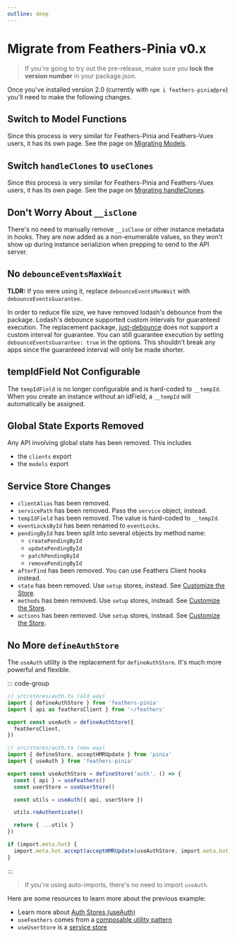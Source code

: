 ```yaml
---
outline: deep
---
```


<script setup>
import Badge from '../components/Badge.vue'
import pkg from '../../package.json'
import BlockQuote from '../components/BlockQuote.vue'
</script>

<div style="position: fixed; z-index: 1000; top: 2px; right: 2px;">
  <Badge :label="`v${pkg.version}`" />
</div>

# Migrate from Feathers-Pinia v0.x

<BlockQuote type="danger" label="🚧 CAUTION 🚧">

If you're going to try out the pre-release, make sure you **lock the version number** in your package.json.

</BlockQuote>

Once you've installed version 2.0 (currently with `npm i feathers-pinia@pre`) you'll need to make the following changes.

## Switch to Model Functions

Since this process is very similar for Feathers-Pinia and Feathers-Vuex users, it has its own page. See the page on
[Migrating Models](/guide/migrate-models).

## Switch `handleClones` to `useClones`

Since this process is very similar for Feathers-Pinia and Feathers-Vuex users, it has its own page. See the page on
[Migrating handleClones](/guide/migrate-handle-clones).

## Don't Worry About `__isClone`

There's no need to manually remove `__isClone` or other instance metadata in hooks. They are now added as a
non-enumerable values, so they won't show up during instance serializion when prepping to send to the API server.

## No `debounceEventsMaxWait`

**TLDR:** If you were using it, replace `debounceEventsMaxWait` with `debounceEventsGuarantee`.

In order to reduce file size, we have removed lodash's debounce from the package.  Lodash's debounce supported custom intervals for guaranteed execution.  The replacement package, [just-debounce](https://npmjs.com/package/just-debounce) does not support a custom interval for guarantee. You can still guarantee execution by setting `debounceEventsGuarantee: true` in the options.  This shouldn't break any apps since the guaranteed interval will only be made shorter.

## tempIdField Not Configurable

The `tempIdField` is no longer configurable and is hard-coded to `__tempId`. When you create an instance without an
idField, a `__tempId` will automatically be assigned.

## Global State Exports Removed

Any API involving global state has been removed. This includes

- the `clients` export
- the `models` export

## Service Store Changes

- `clientAlias` has been removed.
- `servicePath` has been removed. Pass the `service` object, instead.
- `tempIdField` has been removed. The value is hard-coded to `__tempId`.
- `eventLocksById` has been renamed to `eventLocks`.
- `pendingById` has been split into several objects by method name:
  - `createPendingById`
  - `updatePendingById`
  - `patchPendingById`
  - `removePendingById`
- `afterFind` has been removed. You can use Feathers Client hooks instead.
- `state` has been removed. Use `setup` stores, instead. See [Customize the Store](/guide/use-service#customize-the-store).
- `methods` has been removed. Use `setup` stores, instead. See [Customize the Store](/guide/use-service#customize-the-store).
- `actions` has been removed. Use `setup` stores, instead. See [Customize the Store](/guide/use-service#customize-the-store).

## No More `defineAuthStore`

The `useAuth` utility is the replacement for `defineAuthStore`.  It's much more powerful and flexible.

::: code-group

```ts [defineAuthStore (old)]
// src/stores/auth.ts (old way)
import { defineAuthStore } from 'feathers-pinia'
import { api as feathersClient } from '~/feathers'

export const useAuth = defineAuthStore({
  feathersClient,
})
```

```ts [useAuth (new)]
// src/stores/auth.ts (new way)
import { defineStore, acceptHMRUpdate } from 'pinia'
import { useAuth } from 'feathers-pinia'

export const useAuthStore = defineStore('auth', () => {
  const { api } = useFeathers()
  const userStore = useUserStore()

  const utils = useAuth({ api, userStore })

  utils.reAuthenticate()

  return { ...utils }
})

if (import.meta.hot) {
  import.meta.hot.accept(acceptHMRUpdate(useAuthStore, import.meta.hot))
}
```

:::

<BlockQuote type="info">

If you're using auto-imports, there's no need to import `useAuth`.

</BlockQuote>

Here are some resources to learn more about the previous example:

- Learn more about [Auth Stores (useAuth)](/guide/use-auth)
- `useFeathers` comes from a [composable utility pattern](/guide/common-patterns#access-feathers-client)
- `useUserStore` is a [service store](/guide/use-service)
